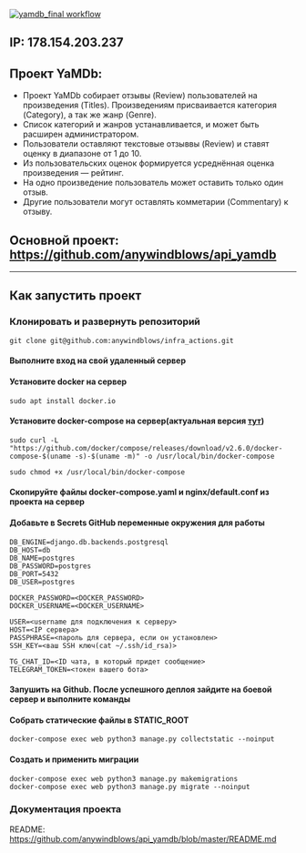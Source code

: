 [![yamdb_final workflow](https://github.com/anywindblows/yamdb_final/actions/workflows/yamdb_workflow.yaml/badge.svg)](https://github.com/anywindblows/yamdb_final/actions/workflows/yamdb_workflow.yaml)


## IP: 178.154.203.237

## **Проект YaMDb:**

- Проект YaMDb собирает отзывы (Review) пользователей на произведения (Titles).
  Произведениям присваивается категория (Category), а так же жанр (Genre).
- Список категорий и жанров устанавливается, и может быть расширен администратором.
- Пользователи оставляют текстовые отзыввы (Review) и ставят оценку в диапазоне от 1 до 10.
- Из пользовательских оценок формируется усреднённая оценка произведения — рейтинг.
- На одно произведение пользователь может оставить только один отзыв.
- Другие пользователи могут оставлять комметарии (Commentary) к отзыву.

## Основной проект: https://github.com/anywindblows/api_yamdb
____

## Как запустить проект

### Клонировать и развернуть репозиторий

```
git clone git@github.com:anywindblows/infra_actions.git
```

#### Выполните вход на свой удаленный сервер

#### Установите docker на сервер

```
sudo apt install docker.io 
```

#### Установите docker-compose на сервер(актуальная версия [тут](https://github.com/docker/compose/releases))

```
sudo curl -L "https://github.com/docker/compose/releases/download/v2.6.0/docker-compose-$(uname -s)-$(uname -m)" -o /usr/local/bin/docker-compose
```
```
sudo chmod +x /usr/local/bin/docker-compose
```
#### Скопируйте файлы docker-compose.yaml и nginx/default.conf из проекта на сервер

#### Добавьте в Secrets GitHub переменные окружения для работы

```
DB_ENGINE=django.db.backends.postgresql
DB_HOST=db
DB_NAME=postgres
DB_PASSWORD=postgres
DB_PORT=5432
DB_USER=postgres

DOCKER_PASSWORD=<DOCKER_PASSWORD>
DOCKER_USERNAME=<DOCKER_USERNAME>

USER=<username для подключения к серверу>
HOST=<IP сервера>
PASSPHRASE=<пароль для сервера, если он установлен>
SSH_KEY=<ваш SSH ключ(cat ~/.ssh/id_rsa)>

TG_CHAT_ID=<ID чата, в который придет сообщение>
TELEGRAM_TOKEN=<токен вашего бота>
```

#### Запушить на Github. После успешного деплоя зайдите на боевой сервер и выполните команды

#### Собрать статические файлы в STATIC_ROOT

```
docker-compose exec web python3 manage.py collectstatic --noinput
```

#### Создать и применить миграции

```
docker-compose exec web python3 manage.py makemigrations
docker-compose exec web python3 manage.py migrate --noinput
```
### Документация проекта

README: https://github.com/anywindblows/api_yamdb/blob/master/README.md
